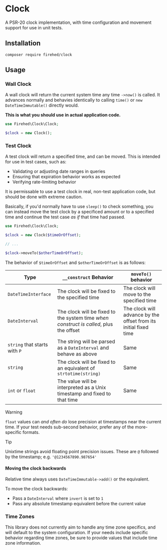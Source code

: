 # Clock

A PSR-20 clock implementation, with time configuration and movement support for use in unit tests.

## Installation
```
composer require firehed/clock
```

## Usage

### Wall Clock

A wall clock will return the current system time any time `->now()` is called.
It advances normally and behavies identically to calling `time()` or `new DateTimeImmutable()` directly would.

**This is what you should use in actual application code.**

```php
use Firehed\Clock\Clock;

$clock = new Clock();
```

### Test Clock

A test clock will return a specified time, and can be moved.
This is intended for use in test cases, such as:

- Validating or adjusting date ranges in queries
- Ensuring that expiration behavior works as expected
- Verifying rate-limiting behavior

It is permissable to use a test clock in real, non-test application code, but should be done with extreme caution.

Basically, if you'd normally have to use `sleep()` to check something, you can instead move the test clock by a specificed amount or to a specified time and continue the test case _as if_ that time had passed.

```php
use Firehed\Clock\Clock;

$clock = new Clock($timeOrOffset);

// ...

$clock->moveTo($otherTimeOrOffset);
```

The behavior of `$timeOrOffset` and `$otherTimeOrOffset` is as follows:

Type | `__construct` Behavior | `moveTo()` behavior
--- | --- | ---
`DateTimeInterface` | The clock will be fixed to the specified time | The clock will move to the specified time
`DateInterval` | The clock will be fixed to the system time _when construct is called_, plus the offset | The clock will advance by the offset from its initial fixed time
`string` that starts with `P` | The string will be parsed as a `DateInterval` and behave as above | Same
`string` | The clock will be fixed to an equivalent of `strtotime(string)` | Same
`int` or `float` | The value will be interpreted as a Unix timestamp and fixed to that time | Same

> [!WARNING]
> `float` values can _and often do_ lose precision at timestamps near the current time.
> If your test needs sub-second behavior, prefer any of the more-specific formats.

> [!TIP]
> Unixtime strings avoid floating point precision issues.
> These are `@` followed by the timestamp; e.g. `'@1234567890.987654'`

#### Moving the clock backwards
Relative time always uses `DateTimeImmutable->add()` or the equivalent.

To move the clock backwards:
- Pass a `DateInterval` where `invert` is set to `1`
- Pass any absolute timestamp equivalent before the current value

### Time Zones

This library does not currently aim to handle any time zone specifics, and will default to the system configuration.
If your needs include specific behavior regarding time zones, be sure to provide values that include time zone information.
